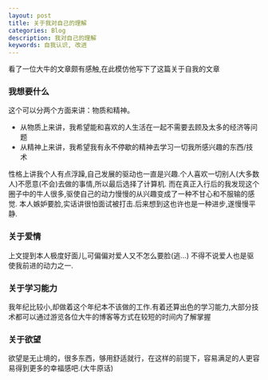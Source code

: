 ```yaml
---
layout: post
title: 关于我对自己的理解
categories: Blog
description: 我对自己的理解
keywords: 自我认识, 改进
---
```


看了一位大牛的文章颇有感触,在此模仿他写下了这篇关于自我的文章

### 我想要什么

这个可以分两个方面来讲：物质和精神。

* 从物质上来讲，我希望能和喜欢的人生活在一起不需要去顾及太多的经济等问题
* 从精神上来讲，我希望我有永不停歇的精神去学习一切我所感兴趣的东西/技术

性格上讲我个人有点浮躁,自己发展的驱动也一直是兴趣.个人喜欢一切别人(大多数人)不愿意(不会)去做的事情,所以最后选择了计算机.
而在真正入行后的我发现这个圈子中的牛人很多,驱使自己的动力慢慢的从兴趣变成了一种不甘心和不服输的感觉.
本人嫉妒要脸,实话讲很怕面试被打击.后来想到这也许也是一种进步,遂慢慢平静.

### 关于爱情

上文提到本人极度好面儿,可偏偏对爱人又不怎么要脸(逃...) 不得不说爱人也是驱使我前进的动力之一.

### 关于学习能力

我年纪比较小,却做着这个年纪本不该做的工作.有着还算出色的学习能力,大部分技术都可以通过游览各位大牛的博客等方式在较短的时间内了解掌握

### 关于欲望

欲望是无止境的，很多东西，够用舒适就行，在这样的前提下，容易满足的人更容易得到更多的幸福感吧.(大牛原话)
